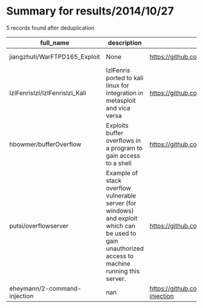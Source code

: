 
# Summary for results/2014/10/27
    
5 records found after deduplication

| full_name | description | html_url | matched_list | matched_count | pushed_at | size | stargazers_count | language | forks_count | vul_ids |
|--------------------------------|-----------------------------------------------------------------------------------------------------------------------------------------------------|---------------------------------------------------|----------------------------------|-----------------|---------------------------|--------|--------------------|------------|---------------|-----------|
| jiangzhuti/WarFTPD165_Exploit | None | https://github.com/jiangzhuti/WarFTPD165_Exploit | ['exploit'] | 1 | 2014-10-27 11:25:07+00:00 | 124 | 0 | C++ | 0 | [] |
| IzIFenrisIzI/IzIFenrisIzI_Kali | IzIFenris ported to kali linux for integration in metasploit and vica versa | https://github.com/IzIFenrisIzI/IzIFenrisIzI_Kali | ['metasploit module OR payload'] | 1 | 2014-10-27 12:01:39+00:00 | 116 | 0 | nan | 0 | [] |
| hbowmer/bufferOverflow | Exploits buffer overflows in a program to gain access to a shell | https://github.com/hbowmer/bufferOverflow | ['exploit'] | 1 | 2014-10-27 17:58:46+00:00 | 136 | 0 | C | 0 | [] |
| putsi/overflowserver | Example of stack overflow vulnerable server (for windows) and exploit which can be used to gain unauthorized access to machine running this server. | https://github.com/putsi/overflowserver | ['exploit'] | 1 | 2014-10-27 21:02:46+00:00 | 156 | 1 | Python | 0 | [] |
| eheymann/2-command-injection | nan | https://github.com/eheymann/2-command-injection | ['command injection'] | 1 | 2014-10-27 20:19:06+00:00 | 0 | 0 | nan | 0 | [] |
